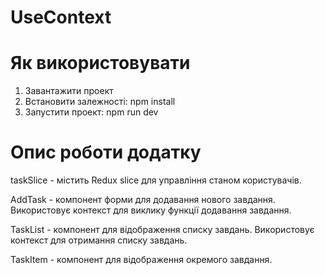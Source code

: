 # UseContext

# Як використовувати

1. Завантажити проект
2. Встановити залежності: npm install
3. Запустити проект: npm run dev

# Опис роботи додатку

taskSlice - містить Redux slice для управління станом користувачів.

AddTask - компонент форми для додавання нового завдання. Використовує контекст для виклику функції додавання завдання.

TaskList - компонент для відображення списку завдань. Використовує контекст для отримання списку завдань.

TaskItem - компонент для відображення окремого завдання.
